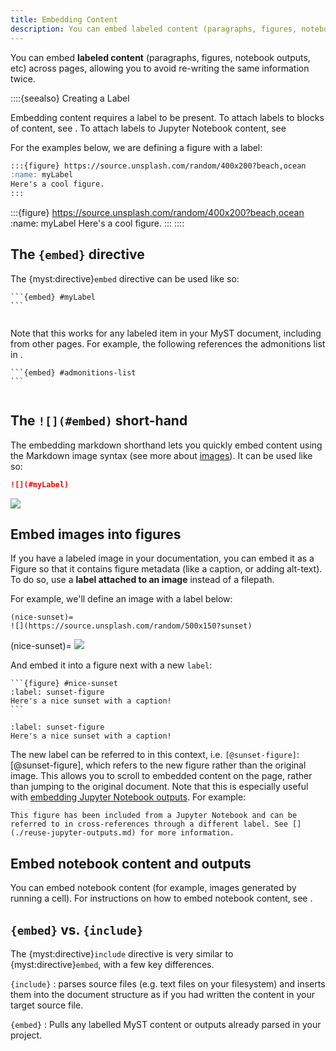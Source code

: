```yaml
---
title: Embedding Content
description: You can embed labeled content (paragraphs, figures, notebook outputs, etc) across pages, allowing you to avoid re-writing the same information twice.
---
```


You can embed **labeled content** (paragraphs, figures, notebook outputs, etc) across pages, allowing you to avoid re-writing the same information twice.

::::{seealso} Creating a Label

Embedding content requires a label to be present.
To attach labels to blocks of content, see [](./cross-references.md).
To attach labels to Jupyter Notebook content, see [](./reuse-jupyter-outputs.md)

For the examples below, we are defining a figure with a label:

```markdown
:::{figure} https://source.unsplash.com/random/400x200?beach,ocean
:name: myLabel
Here's a cool figure.
:::
```

:::{figure} https://source.unsplash.com/random/400x200?beach,ocean
:name: myLabel
Here's a cool figure.
:::
::::

## The `{embed}` directive

The {myst:directive}`embed` directive can be used like so:

````myst
```{embed} #myLabel
```
````

```{embed} #myLabel

```

Note that this works for any labeled item in your MyST document, including from other pages.
For example, the following references the admonitions list in [](admonitions.md).

````
```{embed} #admonitions-list
```
````

```{embed} #admonitions-list

```

## The `![](#embed)` short-hand

The embedding markdown shorthand lets you quickly embed content using the Markdown image syntax (see more about [images](./figures.md)).
It can be used like so:

```markdown
![](#myLabel)
```

![](#myLabel)

## Embed images into figures

If you have a labeled image in your documentation, you can embed it as a Figure so that it contains figure metadata (like a caption, or adding alt-text).
To do so, use a **label attached to an image** instead of a filepath.

For example, we'll define an image with a label below:

```
(nice-sunset)=
![](https://source.unsplash.com/random/500x150?sunset)
```

(nice-sunset)=
![](https://source.unsplash.com/random/500x150?sunset)

And embed it into a figure next with a new `label`:

````
```{figure} #nice-sunset
:label: sunset-figure
Here's a nice sunset with a caption!
```
````

```{figure} #nice-sunset
:label: sunset-figure
Here's a nice sunset with a caption!
```

The new label can be referred to in this context, i.e. `[@sunset-figure]`: [@sunset-figure], which refers to the new figure rather than the original image. This allows you to scroll to embedded content on the page, rather than jumping to the original document. Note that this is especially useful with [embedding Jupyter Notebook outputs](./reuse-jupyter-outputs.md). For example:

```{figure} #altair-horsepower
This figure has been included from a Jupyter Notebook and can be referred to in cross-references through a different label. See [](./reuse-jupyter-outputs.md) for more information.
```

## Embed notebook content and outputs

You can embed notebook content (for example, images generated by running a cell).
For instructions on how to embed notebook content, see [](./reuse-jupyter-outputs.md).

## `{embed}` vs. `{include}`

The {myst:directive}`include` directive is very similar to {myst:directive}`embed`, with a few key differences.

`{include}`
: parses source files (e.g. text files on your filesystem) and inserts them into the document structure as if you had written the content in your target source file.

`{embed}`
: Pulls any labelled MyST content or outputs already parsed in your project.
